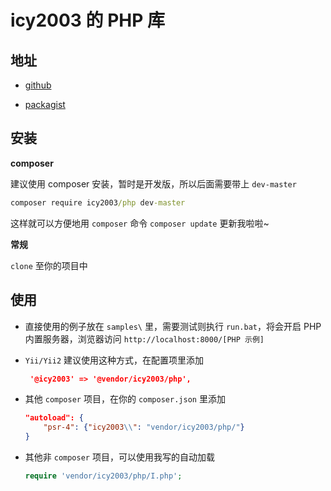 # icy2003 的 PHP 库

## 地址

-  [github](https://github.com/icy2003/php)

-  [packagist](https://packagist.org/packages/icy2003/php)


## 安装

**composer**

建议使用 composer 安装，暂时是开发版，所以后面需要带上 `dev-master`

```cmd
composer require icy2003/php dev-master
```

这样就可以方便地用 `composer` 命令 `composer update` 更新我啦啦~

**常规**

`clone` 至你的项目中

## 使用

- 直接使用的例子放在 `samples\` 里，需要测试则执行 `run.bat`，将会开启 PHP 内置服务器，浏览器访问 `http://localhost:8000/[PHP 示例]`

- `Yii/Yii2` 建议使用这种方式，在配置项里添加

    ```json
     '@icy2003' => '@vendor/icy2003/php',
    ```

- 其他 `composer` 项目，在你的 `composer.json` 里添加

    ```json
    "autoload": {
        "psr-4": {"icy2003\\": "vendor/icy2003/php/"}
    }
    ```

- 其他非 `composer` 项目，可以使用我写的自动加载

    ```php
    require 'vendor/icy2003/php/I.php';
    ```